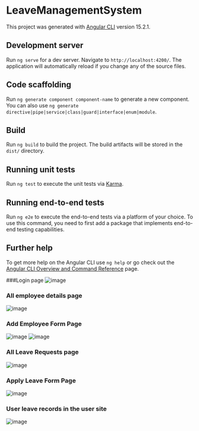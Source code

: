 # LeaveManagementSystem

This project was generated with [Angular CLI](https://github.com/angular/angular-cli) version 15.2.1.

## Development server

Run `ng serve` for a dev server. Navigate to `http://localhost:4200/`. The application will automatically reload if you change any of the source files.

## Code scaffolding

Run `ng generate component component-name` to generate a new component. You can also use `ng generate directive|pipe|service|class|guard|interface|enum|module`.

## Build

Run `ng build` to build the project. The build artifacts will be stored in the `dist/` directory.

## Running unit tests

Run `ng test` to execute the unit tests via [Karma](https://karma-runner.github.io).

## Running end-to-end tests

Run `ng e2e` to execute the end-to-end tests via a platform of your choice. To use this command, you need to first add a package that implements end-to-end testing capabilities.

## Further help

To get more help on the Angular CLI use `ng help` or go check out the [Angular CLI Overview and Command Reference](https://angular.io/cli) page.

###Login page
![image](https://user-images.githubusercontent.com/37388708/234805456-76b7e3f1-fa61-49da-bde4-d2b61e463906.png)

### All employee details page
![image](https://user-images.githubusercontent.com/37388708/234806323-c669338a-7a2c-44cf-b2a3-a71577609e6f.png)

### Add Employee Form Page
![image](https://user-images.githubusercontent.com/37388708/234807363-1237b507-a9d3-462b-9a60-f80c3f33e5b8.png)
![image](https://user-images.githubusercontent.com/37388708/234807528-9184ea91-6ebd-4cb5-a312-dacd7901b326.png)

### All Leave Requests page
![image](https://user-images.githubusercontent.com/37388708/234811037-ac4ca613-c0b6-4b86-9214-d8eb8f11135c.png)

### Apply Leave Form Page
![image](https://user-images.githubusercontent.com/37388708/234808485-3bd5b505-b28c-4187-b7dd-0a5a84da0aea.png)

### User leave records in the user site
![image](https://user-images.githubusercontent.com/37388708/234808313-24152b34-64cd-40da-a819-183beb65069f.png)



